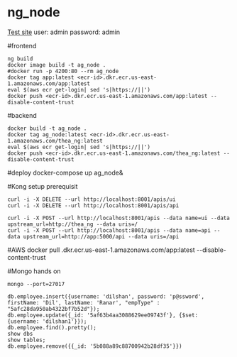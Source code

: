 # ng_node
[Test site](http://XXXXXX:8000/)
user: admin
password: admin

#frontend

    ng build 
    docker image build -t ag_node .
    #docker run -p 4200:80 --rm ag_node
    docker tag app:latest <ecr-id>.dkr.ecr.us-east-1.amazonaws.com/app:latest
    eval $(aws ecr get-login| sed 's|https://||')
    docker push <ecr-id>.dkr.ecr.us-east-1.amazonaws.com/app:latest --disable-content-trust  

#backend

    docker build -t ag_node .
    docker tag ag_node:latest <ecr-id>.dkr.ecr.us-east-1.amazonaws.com/thea_ng:latest
    eval $(aws ecr get-login| sed 's|https://||')
    docker push <ecr-id>.dkr.ecr.us-east-1.amazonaws.com/thea_ng:latest --disable-content-trust

#deploy
    docker-compose up ag_node&

#Kong setup
  prerequisit    
    
    curl -i -X DELETE --url http://localhost:8001/apis/ui
    curl -i -X DELETE --url http://localhost:8001/apis/api

    curl -i -X POST --url http://localhost:8001/apis --data name=ui --data upstream_url=http://thea_ng --data uris=/
    curl -i -X POST --url http://localhost:8001/apis --data name=api --data upstream_url=http://app:5000/api --data uris=/api


#AWS
    docker pull <ecr-id>.dkr.ecr.us-east-1.amazonaws.com/app:latest --disable-content-trust

#Mongo hands on

    mongo --port=27017

    db.employee.insert({username: 'dilshan', password: 'p@ssword', firstName: 'Dil', lastName: 'Ranar', "empType" : "5afc28da950ab4322bf7b52d"});
    db.employee.update({_id: '5af63b4aa3088629ee09743f'}, {$set: {username: 'dilshan1'}});
    db.employee.find().pretty();
    show dbs
    show tables;
    db.employee.remove({{_id: '5b088a89c88700942b28df35'}})
